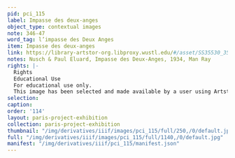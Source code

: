 ```yaml
---
pid: pci_115
label: Impasse des deux-anges
object_type: contextual images
note: 346-47
word_tag: l’impasse des Deux Anges
item: Impasse des deux-anges
link: https://library-artstor-org.libproxy.wustl.edu/#/asset/SS35530_35530_30927739
notes: Nusch & Paul Eluard, Impasse des Deux-Anges, 1934, Man Ray
rights: |-
  Rights
  Educational Use
  For educational use only.
  This image has been selected and made available by a user using Artstor's software tools. Artstor has not screened or selected this image or cleared any rights to it and is acting as an online service provider pursuant to 17 U.S.C. §512. Artstor disclaims any liability associated with the use of this image. Should you have any legal objection to the use of this image, please visit http://www.artstor.org/copyright for contact information and instructions on how to proceed.
selection: 
caption: 
order: '114'
layout: paris-project-exhibition
collection: paris-project-exhibition
thumbnail: "/img/derivatives/iiif/images/pci_115/full/250,/0/default.jpg"
full: "/img/derivatives/iiif/images/pci_115/full/1140,/0/default.jpg"
manifest: "/img/derivatives/iiif/pci_115/manifest.json"
---
```

